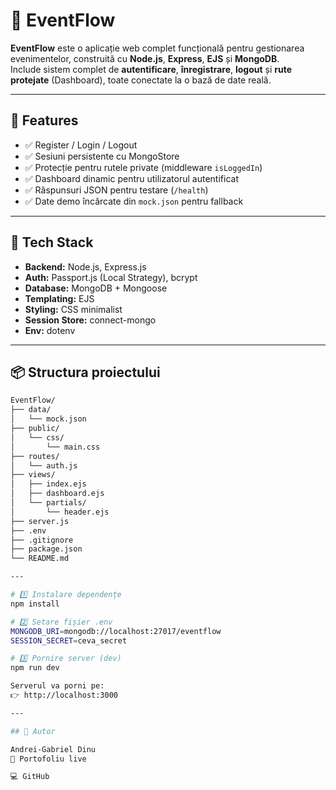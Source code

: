 # 🪩 EventFlow

**EventFlow** este o aplicație web complet funcțională pentru gestionarea evenimentelor, construită cu **Node.js**, **Express**, **EJS** și **MongoDB**.  
Include sistem complet de **autentificare**, **înregistrare**, **logout** și **rute protejate** (Dashboard), toate conectate la o bază de date reală.

---

## 🚀 Features

- ✅ Register / Login / Logout
- ✅ Sesiuni persistente cu MongoStore
- ✅ Protecție pentru rutele private (middleware `isLoggedIn`)
- ✅ Dashboard dinamic pentru utilizatorul autentificat
- ✅ Răspunsuri JSON pentru testare (`/health`)
- ✅ Date demo încărcate din `mock.json` pentru fallback

---

## 🧰 Tech Stack

- **Backend:** Node.js, Express.js  
- **Auth:** Passport.js (Local Strategy), bcrypt  
- **Database:** MongoDB + Mongoose  
- **Templating:** EJS  
- **Styling:** CSS minimalist  
- **Session Store:** connect-mongo  
- **Env:** dotenv  

---

## 📦 Structura proiectului

```bash
EventFlow/
├── data/
│   └── mock.json
├── public/
│   └── css/
│       └── main.css
├── routes/
│   └── auth.js
├── views/
│   ├── index.ejs
│   ├── dashboard.ejs
│   └── partials/
│       └── header.ejs
├── server.js
├── .env
├── .gitignore
├── package.json
└── README.md

---

# 1️⃣ Instalare dependențe
npm install

# 2️⃣ Setare fișier .env
MONGODB_URI=mongodb://localhost:27017/eventflow
SESSION_SECRET=ceva_secret

# 3️⃣ Pornire server (dev)
npm run dev

Serverul va porni pe:
👉 http://localhost:3000

---

## 👤 Autor

Andrei-Gabriel Dinu
🔗 Portofoliu live

💻 GitHub